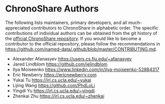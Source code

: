 # ChronoShare Authors

The following lists maintainers, primary developers, and all much-appreciated contributors to ChronoShare in alphabetic order.
The specific contributions of individual authors can be obtained from the git history of the [official ChronoShare repository](https://github.com/named-data/ChronoShare).
If you would like to become a contributor to the official repository, please follow the recommendations in https://github.com/named-data/.github/blob/master/CONTRIBUTING.md.

* Alexander Afanasyev <https://users.cs.fiu.edu/~afanasyev>
* Jared Lindblom <https://github.com/jelindblom>
* Ilya Moiseenko <https://www.linkedin.com/in/ilya-moiseenko-52884317>
* Eric Newberry <https://ericnewberry.com>
* Yukai Tu <https://irl.cs.ucla.edu/~yukai>
* Lijing Wang <https://github.com/PhdLoLi>
* Yingdi Yu <https://irl.cs.ucla.edu/~yingdi>
* Zhenkai Zhu <https://irl.cs.ucla.edu/~zhenkai>

